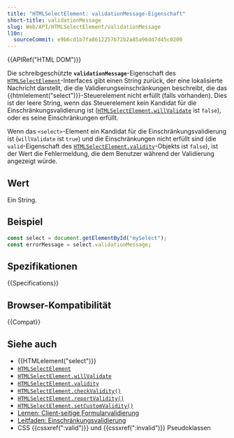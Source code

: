 ```yaml
---
title: "HTMLSelectElement: validationMessage-Eigenschaft"
short-title: validationMessage
slug: Web/API/HTMLSelectElement/validationMessage
l10n:
  sourceCommit: e9b6cd1b7fa8612257b72b2a85a96dd7d45c0200
---
```


{{APIRef("HTML DOM")}}

Die schreibgeschützte **`validationMessage`**-Eigenschaft des [`HTMLSelectElement`](/de/docs/Web/API/HTMLSelectElement)-Interfaces gibt einen String zurück, der eine lokalisierte Nachricht darstellt, die die Validierungseinschränkungen beschreibt, die das {{htmlelement("select")}}-Steuerelement nicht erfüllt (falls vorhanden). Dies ist der leere String, wenn das Steuerelement kein Kandidat für die Einschränkungsvalidierung ist ([`HTMLSelectElement.willValidate`](/de/docs/Web/API/HTMLSelectElement/willValidate) ist `false`), oder es seine Einschränkungen erfüllt.

Wenn das `<select>`-Element ein Kandidat für die Einschränkungsvalidierung ist (`willValidate` ist `true`) und die Einschränkungen nicht erfüllt sind (die `valid`-Eigenschaft des [`HTMLSelectElement.validity`](/de/docs/Web/API/HTMLSelectElement/validity)-Objekts ist `false`), ist der Wert die Fehlermeldung, die dem Benutzer während der Validierung angezeigt würde.

## Wert

Ein String.

## Beispiel

```js
const select = document.getElementById("mySelect");
const errorMessage = select.validationMessage;
```

## Spezifikationen

{{Specifications}}

## Browser-Kompatibilität

{{Compat}}

## Siehe auch

- {{HTMLelement("select")}}
- [`HTMLSelectElement`](/de/docs/Web/API/HTMLSelectElement)
- [`HTMLSelectElement.willValidate`](/de/docs/Web/API/HTMLSelectElement/willValidate)
- [`HTMLSelectElement.validity`](/de/docs/Web/API/HTMLSelectElement/validity)
- [`HTMLSelectElement.checkValidity()`](/de/docs/Web/API/HTMLSelectElement/checkValidity)
- [`HTMLSelectElement.reportValidity()`](/de/docs/Web/API/HTMLSelectElement/reportValidity)
- [`HTMLSelectElement.setCustomValidity()`](/de/docs/Web/API/HTMLSelectElement/setCustomValidity)
- [Lernen: Client-seitige Formularvalidierung](/de/docs/Learn_web_development/Extensions/Forms/Form_validation)
- [Leitfaden: Einschränkungsvalidierung](/de/docs/Web/HTML/Guides/Constraint_validation)
- CSS {{cssxref(":valid")}} und {{cssxref(":invalid")}} Pseudoklassen
